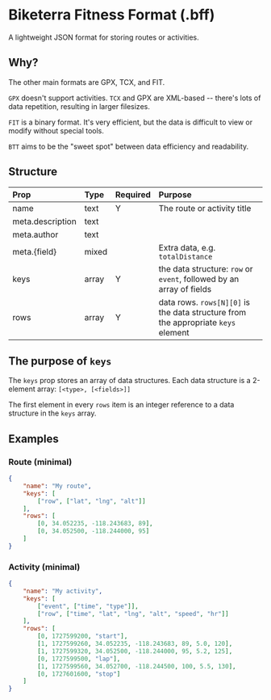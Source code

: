 # Biketerra Fitness Format (.bff)
A lightweight JSON format for storing routes or activities.

## Why?

The other main formats are GPX, TCX, and FIT.

`GPX` doesn't support activities. `TCX` and GPX are XML-based -- there's lots of data repetition, resulting in larger filesizes.

`FIT` is a binary format. It's very efficient, but the data is difficult to view or modify without special tools.

`BTT` aims to be the "sweet spot" between data efficiency and readability.

## Structure

| Prop | Type | Required | Purpose |
| :--- | :--- | :------- | :------ |
| name | text | Y | The route or activity title |
| meta.description | text |||
| meta.author | text |||
| meta.{field} | mixed || Extra data, e.g. `totalDistance`
| keys | array | Y | the data structure: `row` or `event`, followed by an array of fields |
| rows | array | Y | data rows. `rows[N][0]` is the data structure from the appropriate `keys` element

## The purpose of `keys`

The `keys` prop stores an array of data structures. Each data structure is a 2-element array: `[<type>, [<fields>]]`

The first element in every `rows` item is an integer reference to a data structure in the `keys` array.

## Examples

### Route (minimal)

```json
{
    "name": "My route",
    "keys": [
        ["row", ["lat", "lng", "alt"]]
    ],
    "rows": [
        [0, 34.052235, -118.243683, 89],
        [0, 34.052500, -118.244000, 95]
    ]
}
```

### Activity (minimal)

```json
{
    "name": "My activity",
    "keys": [
        ["event", ["time", "type"]],
        ["row", ["time", "lat", "lng", "alt", "speed", "hr"]]
    ],
    "rows": [
        [0, 1727599200, "start"],
        [1, 1727599260, 34.052235, -118.243683, 89, 5.0, 120],
        [1, 1727599320, 34.052500, -118.244000, 95, 5.2, 125],
        [0, 1727599500, "lap"],
        [1, 1727599560, 34.052700, -118.244500, 100, 5.5, 130],
        [0, 1727601600, "stop"]
    ]
}
```

